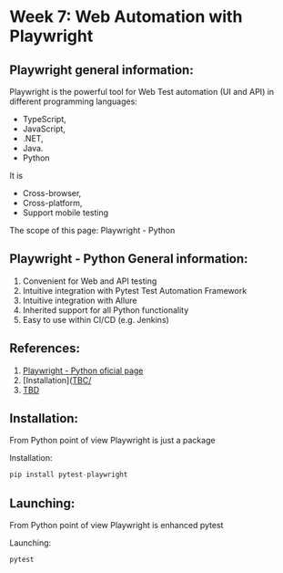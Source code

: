 # Week 7: Web Automation with Playwright

## Playwright general information:
Playwright is the powerful tool for Web Test automation (UI and API) in different programming languages:
- TypeScript, 
- JavaScript,
- .NET,
- Java.
- Python

It is 
- Cross-browser,
- Cross-platform,
- Support mobile testing

The scope of this page: Playwright - Python

## Playwright - Python General information:
1. Convenient for Web and API testing
2. Intuitive integration with Pytest Test Automation Framework
3. Intuitive integration with Allure
4. Inherited  support for all Python functionality
5. Easy to use within CI/CD (e.g. Jenkins)

## References:

1. [Playwright - Python oficial page](https://playwright.dev/python/)
2. [Installation]([TBC/](https://playwright.dev/python/docs/intro/)
3. [TBD](TBC/)

## Installation:
From Python point of view Playwright is just a package

Installation: 
```python
pip install pytest-playwright
```

## Launching:
From Python point of view Playwright is enhanced pytest

Launching: 
```python
pytest
```
